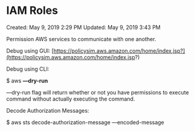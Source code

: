 # IAM Roles

Created: May 9, 2019 2:29 PM
Updated: May 9, 2019 3:43 PM

Permission AWS services to communicate with one another.

Debug using GUI: [https://policysim.aws.amazon.com/home/index.jsp?](https://policysim.aws.amazon.com/home/index.jsp?)

Debug using CLI:

$ aws <service> <cmd> **—dry-run**

—dry-run flag will return whether or not you have permissions to execute command without actually executing the command.

Decode Authorization Messages:

$ aws sts decode-authorization-message —encoded-message <MESSAGE>